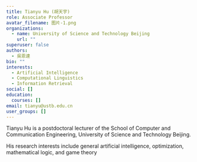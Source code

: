 ```yaml
---
title: Tianyu Hu (胡天宇)
role: Associate Professor
avatar_filename: 图片-1.png
organizations:
  - name: University of Science and Technology Beijing
    url: ""
superuser: false
authors:
  - 吳恩達
bio: ""
interests:
  - Artificial Intelligence
  - Computational Linguistics
  - Information Retrieval
social: []
education:
  courses: []
email: tianyu@ustb.edu.cn
user_groups: []
---
```

Tianyu Hu is a postdoctoral lecturer of the School of Computer and Communication Engineering, University of Science and Technology Beijing.

His research interests include general artificial intelligence, optimization, mathematical logic, and game theory